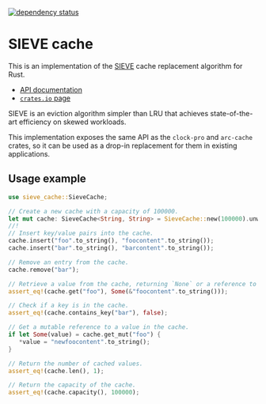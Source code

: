 [![dependency status](https://deps.rs/repo/github/jedisct1/rust-sieve-cache/status.svg)](https://deps.rs/repo/github/jedisct1/rust-sieve-cache)

# SIEVE cache

This is an implementation of the [SIEVE](http://sievecache.com) cache replacement algorithm for Rust.

- [API documentation](https://docs.rs/sieve-cache/0.1.2/sieve_cache/struct.SieveCache.html)
- [`crates.io` page](https://crates.io/crates/sieve-cache)

SIEVE is an eviction algorithm simpler than LRU that achieves state-of-the-art efficiency on skewed workloads.

This implementation exposes the same API as the `clock-pro` and `arc-cache` crates, so it can be used as a drop-in replacement for them in existing applications.

## Usage example

```rust
use sieve_cache::SieveCache;

// Create a new cache with a capacity of 100000.
let mut cache: SieveCache<String, String> = SieveCache::new(100000).unwrap();
//!
// Insert key/value pairs into the cache.
cache.insert("foo".to_string(), "foocontent".to_string());
cache.insert("bar".to_string(), "barcontent".to_string());

// Remove an entry from the cache.
cache.remove("bar");

// Retrieve a value from the cache, returning `None` or a reference to the value.
assert_eq!(cache.get("foo"), Some(&"foocontent".to_string()));

// Check if a key is in the cache.
assert_eq!(cache.contains_key("bar"), false);

// Get a mutable reference to a value in the cache.
if let Some(value) = cache.get_mut("foo") {
   *value = "newfoocontent".to_string();
}

// Return the number of cached values.
assert_eq!(cache.len(), 1);

// Return the capacity of the cache.
assert_eq!(cache.capacity(), 100000);
```


